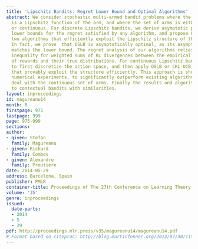 ```yaml
---
title: 'Lipschitz Bandits: Regret Lower Bound and Optimal Algorithms'
abstract: We consider stochastic multi-armed bandit problems where the expected reward
  is a Lipschitz function of the arm, and where the set of arms is either discrete
  or continuous. For discrete Lipschitz bandits, we derive asymptotic problem specific
  lower bounds for the regret satisfied by any algorithm, and propose OSLB and CKL-UCB,
  two algorithms that efficiently exploit the Lipschitz structure of the problem.
  In fact, we prove  that OSLB is asymptotically optimal, as its asymptotic regret
  matches the lower bound. The regret analysis of our algorithms relies on a new concentration
  inequality for weighted sums of KL divergences between the empirical distributions
  of rewards and their true distributions. For continuous Lipschitz bandits, we propose
  to first discretize the action space, and then apply OSLB or CKL-UCB, algorithms
  that provably exploit the structure efficiently. This approach is shown, through
  numerical experiments, to significantly outperform existing algorithms that directly
  deal with the continuous set of arms. Finally the results and algorithms are extended
  to contextual bandits with similarities.
layout: inproceedings
id: magureanu14
month: 0
firstpage: 975
lastpage: 999
page: 975-999
sections: 
author:
- given: Stefan
  family: Magureanu
- given: Richard
  family: Combes
- given: Alexandre
  family: Proutiere
date: 2014-05-29
address: Barcelona, Spain
publisher: PMLR
container-title: Proceedings of The 27th Conference on Learning Theory
volume: '35'
genre: inproceedings
issued:
  date-parts:
  - 2014
  - 5
  - 29
pdf: http://proceedings.mlr.press/v35/magureanu14/magureanu14.pdf
# Format based on citeproc: http://blog.martinfenner.org/2013/07/30/citeproc-yaml-for-bibliographies/
---
```

